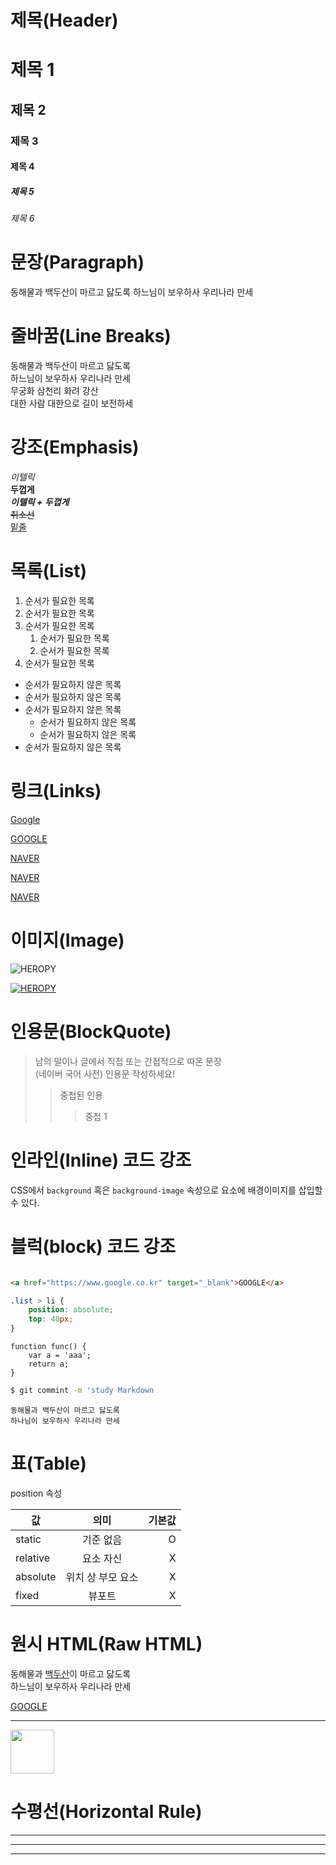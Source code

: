 # 제목(Header)

# 제목 1
## 제목 2
### 제목 3
#### 제목 4
##### 제목 5
###### 제목 6

# 문장(Paragraph)

동해물과 백두산이 마르고 닳도록 
하느님이 보우하사 우리나라 만세

# 줄바꿈(Line Breaks)
<!-- 띄어쓰기 두번 / <br /> -->
동해물과 백두산이 마르고 닳도록  
하느님이 보우하사 우리나라 만세  
무궁화 삼천리 화려 강산  
대한 사람 대한으로 길이 보전하세

# 강조(Emphasis)
<!--  -->
_이텔릭_  
**두껍게**  
**_이텔릭 + 두껍게_**  
~~취소선~~  
<u>밑줄</u>  

# 목록(List)
1. 순서가 필요한 목록
1. 순서가 필요한 목록
1. 순서가 필요한 목록
    1. 순서가 필요한 목록
    1. 순서가 필요한 목록
1. 순서가 필요한 목록

- 순서가 필요하지 않은 목록
- 순서가 필요하지 않은 목록
- 순서가 필요하지 않은 목록
    - 순서가 필요하지 않은 목록
    - 순서가 필요하지 않은 목록
- 순서가 필요하지 않은 목록

# 링크(Links)

<a href="https://google.com">Google</a>

[GOOGLE](https://google.com)

<a title="NAVER로 이동" href="https://naver.com">NAVER</a>

[NAVER](https://naver.com "네이버로 이동")

<a title="NAVER로 이동" href="https://naver.com" target="_blank">NAVER</a>

# 이미지(Image)

![HEROPY](https://heropy.blog/css/images/logo.png)

[![HEROPY](https://heropy.blog/css/images/logo.png)](https://heropy.blog/)

# 인용문(BlockQuote)

> 남의 말이나 글에서 직접 또는 간접적으로 따온 문장  
> (네이버 국어 사전)
> 인용문 작성하세요!
>> 중첩된 인용 
>>> 중첩 1

# 인라인(Inline) 코드 강조
<!-- 백틱 사용 -->
CSS에서 `background` 혹은
`background-image` 속성으로 요소에 배경이미지를 삽입할 수 있다.

# 블럭(block) 코드 강조

```html

<a href="https://www.google.co.kr" target="_blank">GOOGLE</a>

```

```CSS
.list > li {
    position: absolute;
    top: 40px;
}
```

```Javsscript
function func() {
    var a = 'aaa';
    return a;
}
```

```bash
$ git commint -m 'study Markdown
```

```plaintext
동해물과 백두산이 마르고 닳도록
하나님이 보우하사 우리나라 만세
```

# 표(Table)

position 속성
<!-- 
중앙 정렬
:--:
오른쪽 정렬 
--: 
왼쪽
기본값
 -->

값 | 의미 | 기본값
--|:--:|--:
static | 기준 없음 | O
relative | 요소 자신 | X 
absolute | 위치 상 부모 요소 | X
fixed | 뷰포트 | X 

# 원시 HTML(Raw HTML)

동해물과 <span style="text-decoration: underline; ">백두산</span>이 마르고 닳도록<br />
하느님이 보우하사 우리나라 만세

<a href="https://www.google.co.kr" target="_blank">GOOGLE</a>

---

<img width="70" src="https://heropy.blog/css/images/logo.png">

# 수평선(Horizontal Rule)

---

***

___